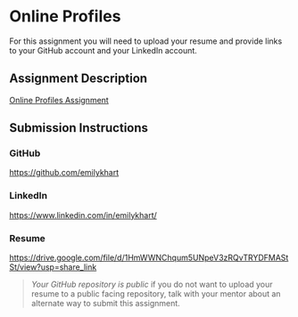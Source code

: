 # Online Profiles
For this assignment you will need to upload your resume and provide links to your GitHub account and your LinkedIn account.

## Assignment Description
[Online Profiles Assignment](https://education.launchcode.org/liftoff/modules/assignments/online-profiles)

## Submission Instructions
 
### GitHub
https://github.com/emilykhart
 
### LinkedIn
https://www.linkedin.com/in/emilykhart/

### Resume
https://drive.google.com/file/d/1HmWWNChqum5UNpeV3zRQvTRYDFMAStSt/view?usp=share_link

> *Your GitHub repository is public* if you do not want to upload your resume to a public facing repository, talk with your mentor about an alternate way to submit this assignment.
